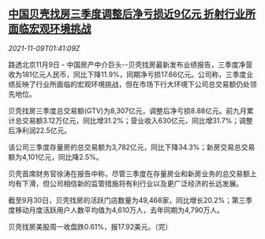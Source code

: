 <!--1636423264000-->
[中国贝壳找房三季度调整后净亏损近9亿元 折射行业所面临宏观环境挑战](https://cn.reuters.com/article/ke-loss-1109-tues-idCNKBS2HU056)
------

<div><i>2021-11-09T01:41:09Z</i></div><p>路透北京11月9日 - 中国房产中介巨头--贝壳找房最新发布业绩报告，三季度净营收为181亿元人民币，同比下降11.9%，同期净亏损17.66亿元。公司称，三季度业绩反映了行业所面临的宏观环境挑战，但在市场下行大环境下公司总交易额仍处领先地位。</p><p>贝壳找房三季度总交易额(GTV)为8,307亿元，调整后净亏损8.88亿元。前九月累计总交易额3.12万亿元，同比增31.2%；营业收入630亿元，同比增31.7%；调整后净利润22.5亿元。</p><p>该公司三季度存量房的总交易额为3,782亿元，同比下降34.3%；新房交易总交易额为4,101亿元，同比降2.5%。</p><p>贝壳首席财务官徐涛在报告中称，尽管三季度在存量房业和新房业务的总交易额上均有下滑，但公司相信新的监管措施将有利行业以及更广泛经济的长远发展。</p><p>截至9月30日，贝壳找房的活跃门店数量为49,468家，同比增长20.2%；第三季度移动月度活跃用户人数平均值为4,610万人，去年同期为4,790万人。</p><p>贝壳找房美股周一收盘跌0.61%，报17.92美元。（完）</p>
